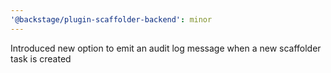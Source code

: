 ```yaml
---
'@backstage/plugin-scaffolder-backend': minor
---
```


Introduced new option to emit an audit log message when a new scaffolder task is created
